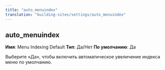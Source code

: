 ```yaml
---
title: "auto_menuindex"
translation: "building-sites/settings/auto_menuindex"
---
```


## auto\_menuindex

**Имя**: Menu Indexing Default
**Тип**: Да/Нет
**По умолчанию**: Да

Выберите «Да», чтобы включить автоматическое увеличение индекса меню по умолчанию.
